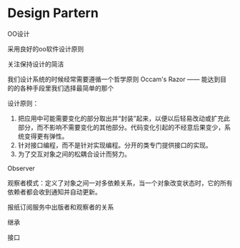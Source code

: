 # Design Partern

OO设计

采用良好的oo软件设计原则

关注保持设计的简洁

我们设计系统的时候经常需要遵循一个哲学原则 Occam's Razor —— 能达到目的的各种手段里我们选择最简单的那个

设计原则：

1. 把应用中可能需要变化的部分取出并“封装”起来，以便以后轻易改动或扩充此部分，而不影响不需要变化的其他部分。代码变化引起的不经意后果变少，系统变得更有弹性。
2. 针对接口编程，而不是针对实现编程。分开的类专门提供接口的实现。
3. 为了交互对象之间的松耦合设计而努力。





Observer 

观察者模式：定义了对象之间一对多依赖关系，当一个对象改变状态时，它的所有依赖者都会收到通知并自动更新。

报纸订阅服务中出版者和观察者的关系





继承

接口